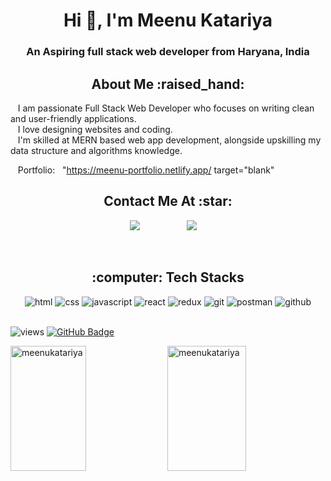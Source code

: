<h1 align="center">Hi 👋, I'm Meenu Katariya</h1>
<h3 align="center">An Aspiring full stack web developer from Haryana, India</h3>



<h2 align="center">About Me :raised_hand:</h2>


 &nbsp;&nbsp;&nbsp;I am passionate Full Stack Web Developer who focuses on writing clean
and user-friendly applications.
<br/>
&nbsp;&nbsp;&nbsp;I love designing websites and coding.
<br/>
&nbsp;&nbsp;&nbsp;I'm skilled at MERN based web app development, alongside upskilling my data structure and algorithms knowledge.
<br/>


 &nbsp;&nbsp; Portfolio: &nbsp; "https://meenu-portfolio.netlify.app/ target="blank"









<h2 align="center">Contact Me At :star:</h2>

<p align="center">
   <a href="mailto:meenukatariya2330@gmail.com"><img src="https://img.shields.io/badge/gmail-%23D14836.svg?&style=for-the-badge&logo=gmail&logoColor=white" /></a>&nbsp;&nbsp;&nbsp;&nbsp;&nbsp;&nbsp;&nbsp;&nbsp;
  <a /></a>&nbsp;&nbsp;&nbsp;&nbsp;
  <a/></a>&nbsp;&nbsp;&nbsp;&nbsp;
  <a href="https://www.linkedin.com/in/meenu-katariya/"><img src="https://img.shields.io/badge/linkedin-%230077B5.svg?&style=for-the-badge&logo=linkedin&logoColor=white" /></a>&nbsp;&nbsp;&nbsp;&nbsp;
 </p> 

<br/>



<h2 align="center">:computer: Tech Stacks </h2>
<div align="center">
  
  <img src="https://img.shields.io/badge/html5-%23E34F26.svg?style=for-the-badge&logo=html5&logoColor=white" alt="html"/>
  <img src="https://img.shields.io/badge/css3-%231572B6.svg?style=for-the-badge&logo=css3&logoColor=white" alt="css"/>
  <img src="https://img.shields.io/badge/javascript-%23323330.svg?style=for-the-badge&logo=javascript&logoColor=%23F7DF1E" alt="javascript"/>
  <img src="https://img.shields.io/badge/react-%2320232a.svg?style=for-the-badge&logo=react&logoColor=%2361DAFB" alt="react"/>
  <img src="https://img.shields.io/badge/redux-%23593d88.svg?style=for-the-badge&logo=redux&logoColor=white" alt="redux"/>
  <img src="https://img.shields.io/badge/Git-f44d27?style=for-the-badge&logo=git&logoColor=white" alt="git"/>
  <img src="https://img.shields.io/badge/Postman-FF6C37?style=for-the-badge&logo=Postman&logoColor=white" alt="postman"/>
  <img src="https://img.shields.io/badge/GitHub-100000?style=for-the-badge&logo=github&logoColor=white" alt="github"/>

  
</div> 
 &nbsp
 <p align="left"> <img src="https://komarev.com/ghpvc/?username=meenukatariya&label=Profile%20views&color=0e75b6&style=flat" alt="views" />
<a href="https://github.com/meenukatariya?tab=followers"><img src="https://img.shields.io/github/followers/meenukatariya?label=Followers&style=social" alt="GitHub Badge"></a>
</p>




 <div>
 
<img  src="https://github-readme-stats.vercel.app/api?username=meenukatariya&show_icons=true&locale=en" alt="meenukatariya" width="49%" height="200" />
<img  src="https://github-readme-stats.vercel.app/api/top-langs?username=meenukatariya&show_icons=true&locale=en&layout=compact" width="50%" height="200"  alt="meenukatariya" />

</div>


